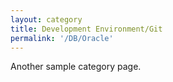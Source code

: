 ```yaml
---
layout: category
title: Development Environment/Git
permalink: '/DB/Oracle'
---
```


Another sample category page.
